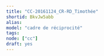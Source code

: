 ```yaml
---
title: "CC-20161124_CR-RD_Timothée"
shortid: BkvJw5abb
alias:
model: "cadre de réciprocité"
tags:
node: ["cc"]
draft: yes
---
```

